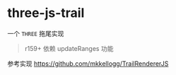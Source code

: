 # three-js-trail

一个 `THREE` 拖尾实现

> r159+ 依赖 updateRanges 功能

参考实现 https://github.com/mkkellogg/TrailRendererJS
